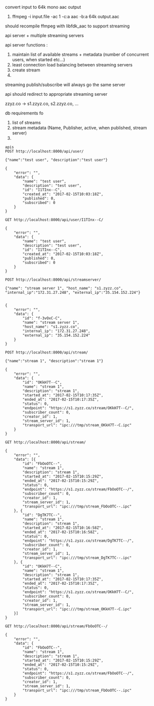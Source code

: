 convert input to 64k mono aac output
1. ffmpeg -i input.file -ac 1 -c:a aac -b:a 64k output.aac

should recompile ffmpeg with libfdk_aac to support streaming

api server + multiple streaming servers

api server functions :

1. maintain list of available streams + metadata 
(number of concurrent users, when started etc...)
2. least connection load balancing between streaming servers
3. create stream 
4. 

streaming publish/subscribe will always go the same server

api should redirect  to appropriate streaming server

zzyz.co -> s1.zzyz.co, s2.zzyz.co, ...

db requirements fo
1. list of streams
2. stream metadata (Name, Publisher, active, when published, stream server)
3. 

```
apis
POST http://localhost:8000/api/user/

{"name":"test user", "description":"test user"}

{
    "error": "",
    "data": {
        "name": "test user",
        "description": "test user",
        "id": "I1TInx--C",
        "created_at": "2017-02-15T10:03:18Z",
        "published": 0,
        "subscribed": 0
    }
}

GET http://localhost:8000/api/user/I1TInx--C/

{
    "error": "",
    "data": {
        "name": "test user",
        "description": "test user",
        "id": "I1TInx--C",
        "created_at": "2017-02-15T10:03:18Z",
        "published": 0,
        "subscribed": 0
    }
}

POST http://localhost:8000/api/streamserver/

{"name": "stream server 1", "host_name": "s1.zyzz.co", "internal_ip":"172.31.27.248", "external_ip":"35.154.152.224"}


{
    "error": "",
    "data": {
        "id": "f-3vOxC-C",
        "name": "stream server 1",
        "host_name": "s1.zyzz.co",
        "internal_ip": "172.31.27.248",
        "external_ip": "35.154.152.224"
    }
}

POST http://localhost:8000/api/stream/

{"name":"stream 1", "description":"stream 1"}

{
    "error": "",
    "data": {
        "id": "OKkH7T--C",
        "name": "stream 1",
        "description": "stream 1",
        "started_at": "2017-02-15T10:17:35Z",
        "ended_at": "2017-02-15T10:17:35Z",
        "status": 0,
        "endpoint": "https://s1.zyzz.co/stream/OKkH7T--C/",
        "subscriber_count": 0,
        "creator_id": 1,
        "stream_server_id": 1,
        "transport_url": "ipc:///tmp/stream_OKkH7T--C.ipc"
    }
}

GET http://localhost:8000/api/stream/

{
    "error": "",
    "data": [{
        "id": "FbOoOTC--",
        "name": "stream 1",
        "description": "stream 1",
        "started_at": "2017-02-15T10:15:29Z",
        "ended_at": "2017-02-15T10:15:29Z",
        "status": 0,
        "endpoint": "https://s1.zyzz.co/stream/FbOoOTC--/",
        "subscriber_count": 0,
        "creator_id": 1,
        "stream_server_id": 1,
        "transport_url": "ipc:///tmp/stream_FbOoOTC--.ipc"
    }, {
        "id": "DgTK7TC--",
        "name": "stream 1",
        "description": "stream 1",
        "started_at": "2017-02-15T10:16:58Z",
        "ended_at": "2017-02-15T10:16:58Z",
        "status": 0,
        "endpoint": "https://s1.zyzz.co/stream/DgTK7TC--/",
        "subscriber_count": 0,
        "creator_id": 1,
        "stream_server_id": 1,
        "transport_url": "ipc:///tmp/stream_DgTK7TC--.ipc"
    }, {
        "id": "OKkH7T--C",
        "name": "stream 1",
        "description": "stream 1",
        "started_at": "2017-02-15T10:17:35Z",
        "ended_at": "2017-02-15T10:17:35Z",
        "status": 0,
        "endpoint": "https://s1.zyzz.co/stream/OKkH7T--C/",
        "subscriber_count": 0,
        "creator_id": 1,
        "stream_server_id": 1,
        "transport_url": "ipc:///tmp/stream_OKkH7T--C.ipc"
    }]
}

GET http://localhost:8000/api/stream/FbOoOTC--/

{
    "error": "",
    "data": {
        "id": "FbOoOTC--",
        "name": "stream 1",
        "description": "stream 1",
        "started_at": "2017-02-15T10:15:29Z",
        "ended_at": "2017-02-15T10:15:29Z",
        "status": 0,
        "endpoint": "https://s1.zyzz.co/stream/FbOoOTC--/",
        "subscriber_count": 0,
        "creator_id": 1,
        "stream_server_id": 1,
        "transport_url": "ipc:///tmp/stream_FbOoOTC--.ipc"
    }
}


```




